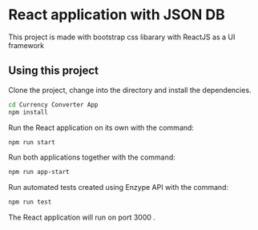 # React application with JSON DB

This project is made with bootstrap css libarary with ReactJS as a UI framework

## Using this project

Clone the project, change into the directory and install the dependencies.

```bash
cd Currency Converter App
npm install
```

Run the React application on its own with the command:

```bash
npm run start
```

Run both applications together with the command:

```bash
npm run app-start
```
Run automated tests created using Enzype API with the command:

```bash
npm run test
```
The React application will run on port 3000 .